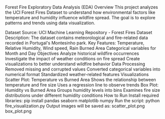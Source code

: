 Forest Fire Exploratory Data Analysis (EDA)
Overview
This project analyzes the UCI Forest Fires Dataset to understand how environmental factors like temperature and humidity influence wildfire spread. The goal is to explore patterns and trends using data visualization.

Dataset
Source: UCI Machine Learning Repository - Forest Fires Dataset
Description: The dataset contains meteorological and fire-related data recorded in Portugal's Montesinho park.
Key Features:
Temperature, Relative Humidity, Wind speed, Rain
Burned Area
Categorical variables for Month and Day
Objectives
Analyze historical wildfire occurrences
Investigate the impact of weather conditions on fire spread
Create visualizations to better understand wildfire behavior
Data Processing
Removed missing and corrupted values
Converted categorical variables into numerical format
Standardized weather-related features
Visualizations
Scatter Plot: Temperature vs Burned Area
Shows the relationship between temperature and fire size
Uses a regression line to observe trends
Box Plot: Humidity vs Burned Area
Groups humidity levels into bins
Examines fire size distributions under different humidity conditions
How to Run
Install required libraries:
pip install pandas seaborn matplotlib numpy
Run the script:
python fire_visualization.py
Output images will be saved as:
scatter_plot.png
box_plot.png